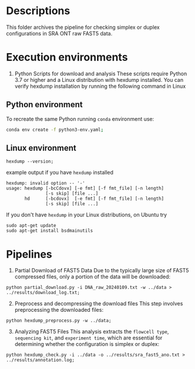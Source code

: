 # Descriptions
This folder archives the pipeline for checking simplex or duplex configurations in SRA ONT raw FAST5 data.


# Execution environments
1. Python Scripts for download and analysis
These scripts require Python 3.7 or higher and a Linux distribution with hexdump installed. You can verify hexdump installation by running the following command in Linux
## Python environment
To recreate the same Python running `conda` environment use:
```bash
conda env create -f python3-env.yaml;
```

## Linux environment
```
hexdump --version;
```
example output if you have `hexdump` installed
```
hexdump: invalid option -- '-'
usage: hexdump [-bcCdovx] [-e fmt] [-f fmt_file] [-n length]
               [-s skip] [file ...]
       hd      [-bcdovx]  [-e fmt] [-f fmt_file] [-n length]
               [-s skip] [file ...]
```
If you don't have `hexdump` in your Linux distributions, on Ubuntu try
```
sudo apt-get update
sudo apt-get install bsdmainutils
```


# Pipelines
1. Partial Download of FAST5 Data
Due to the typically large size of FAST5 compressed files, only a portion of the data will be downloaded:
```
python partial_download.py -i DNA_raw_20240109.txt -w ../data > ../results/download_log.txt;
```


2. Preprocess and decompressing the download files
This step involves preprocessing the downloaded files:
```
python hexdump_preprocess.py -w ../data;
```


3. Analyzing FAST5 Files
This analysis extracts the `flowcell type`, `sequencing kit`, and `experiment time`, which are essential for determining whether the configuration is simplex or duplex:
```
python hexdump_check.py -i ../data -o ../results/sra_fast5_ano.txt > ../results/annotation.log;
```
